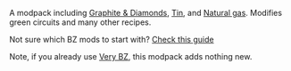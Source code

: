 A modpack including [Graphite & Diamonds](https://mods.factorio.com/mod/bzcarbon), [Tin](https://mods.factorio.com/mod/bztin), and [Natural gas](https://mods.factorio.com/mod/bzgas). Modifies green circuits and many other recipes.

Not sure which BZ mods to start with? [Check this guide](https://brevven.github.io/bz/)


Note, if you already use [Very BZ](https://mods.factorio.com/mod/bzvery), this modpack adds nothing new.
